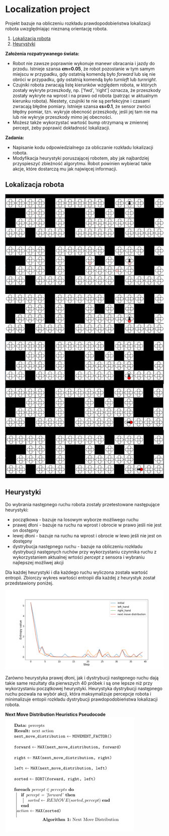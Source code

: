# Localization project 
Projekt bazuje na obliczeniu rozkładu prawdopodobieństwa lokalizacji robota uwzględniając nieznaną orientację robota.

1. [Lokalizacja robota](#lokalizacja-robota)
2. [Heurystyki](#heurystyki)

**Założenia rozpatrywanego świata:**
- Robot nie zawsze poprawnie wykonuje manewr obracania i jazdy do przodu. Istnieje szansa **ϵm=0.05**, że robot pozostanie w tym samym miejscu w przypadku, gdy ostatnią komendą było *forward* lub się nie obróci w przypadku, gdy ostatnią komendą było *turnleft* lub *turnright*.
- Czujniki robota zwracają listę kierunków względem robota, w których zostały wykryte przeszkody, np. ['fwd', 'right'] oznacza, że przeszkody zostały wykryte na wprost i na prawo od robota (patrząc w aktualnym kierunku robota). Niestety, czujniki te nie są perfekcyjne i czasami zwracają błędne pomiary. Istnieje szansa **ϵs=0.1**, że sensor zwróci błędny pomiar, tzn. wykryje obecność przeszkody, jeśli jej tam nie ma lub nie wykryje przeszkody mimo jej obecności.
- Możesz także wykorzystać wartość bump otrzymaną w zmiennej percept, żeby poprawić dokładność lokalizacji.

**Zadania:**
- Napisanie kodu odpowiedzialnego za obliczanie rozkładu lokalizacji robota.
- Modyfikacja heurystyki poruszającej robotem, aby jak najbardziej przyspieszyć zbieżność algorytmu. Robot powinien wybierać takie akcje, które dostarczą mu jak najwięcej informacji.

## Lokalizacja robota
![5 first steps](./steps_image.png)

## Heurystyki
Do wybrania następnego ruchu robota zostały przetestowane następujące heurystyki:
- początkowa - bazuje na losowym wyborze możliwego ruchu
- prawej dłoni - bazuje na ruchu na wprost i obrocie w prawo jeśli nie jest on dostępny
- lewej dłoni - bazuje na ruchu na wprost i obrocie w lewo jeśli nie jest on dostępny
- dystrybucja następnego ruchu - bazuje na obliczeniu rozkładu dystrybucji następnych ruchów przy wykorzystaniu czynnika ruchu z wykorzystaniem aktualnej wrtości *percept* z sensora i wybraniu najlepszej możliwej akcji

Dla każdej heurystyki i dla każdego ruchu wyliczona została wartość entropii. Zbiorczy wykres wartości entropii dla każdej z heurystyk został przedstawiony poniżej.

![Used heuristics plots](./40_steps_entropy.png)

Zarówno heurystyka prawej dłoni, jak i dystrybucji następnego ruchu dają takie same rezultaty dla pierwszych 40 próbek i są one lepsze niż przy wykorzystaniu początkowej heurystyki. Heurystyka dystrybucji następnego ruchu pozwala na wybór akcji, która maksymalizuje percepcje robota i minimalizuje entopii rozkładu dystrybucji prawdopodobieństwa lokalizacji robota.

**Next Move Distribution Heuristics Pseudocode**
<br/>
![NMD pseudocode](./pseudocode.png)